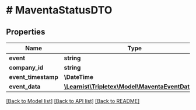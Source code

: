 # # MaventaStatusDTO

## Properties

Name | Type | Description | Notes
------------ | ------------- | ------------- | -------------
**event** | **string** |  |
**company_id** | **string** |  |
**event_timestamp** | **\DateTime** |  |
**event_data** | [**\Learnist\Tripletex\Model\MaventaEventDataDTO**](MaventaEventDataDTO.md) |  |

[[Back to Model list]](../../README.md#models) [[Back to API list]](../../README.md#endpoints) [[Back to README]](../../README.md)
